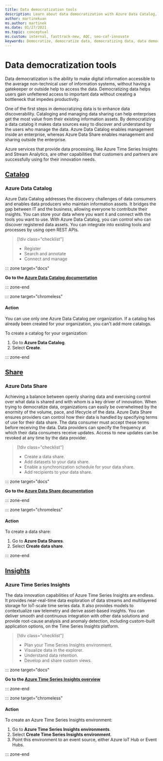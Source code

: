 ```yaml
---
title: Data democratization tools
description: Learn about data democratization with Azure Data Catalog, Azure Data Share, and other tools that enhance data discoverability and understanding.
author: martinekuan
ms.author: martinek
ms.date: 01/27/2021
ms.topic: conceptual
ms.custom: internal, fasttrack-new, AQC, seo-caf-innovate
keywords: Democratize, democratize data, democratizing data, data democratization, democratized
---
```


# Data democratization tools

Data democratization is the ability to make digital information accessible to the average non-technical user of information systems, without having a gatekeeper or outside help to access the data. Democratizing data helps users gain unfettered access to important data without creating a bottleneck that impedes productivity.

One of the first steps in democratizing data is to enhance data discoverability. Cataloging and managing data sharing can help enterprises get the most value from their existing information assets. By democratizing a data catalog it makes data sources easy to discover and understand by the users who manage the data. Azure Data Catalog enables management inside an enterprise, whereas Azure Data Share enables management and sharing outside the enterprise.

Azure services that provide data processing, like Azure Time Series Insights and Stream Analytics, are other capabilities that customers and partners are successfully using for their innovation needs.

## [Catalog](#tab/Catalog)

### Azure Data Catalog

Azure Data Catalog addresses the discovery challenges of data consumers and enables data producers who maintain information assets. It bridges the gap between IT and the business, allowing everyone to contribute their insights. You can store your data where you want it and connect with the tools you want to use. With Azure Data Catalog, you can control who can discover registered data assets. You can integrate into existing tools and processes by using open REST APIs.

> [!div class="checklist"]
>
> - Register
> - Search and annotate
> - Connect and manage

::: zone target="docs"

**Go to the [Azure Data Catalog documentation](/azure/data-catalog/)**

::: zone-end

::: zone target="chromeless"

#### Action

You can use only one Azure Data Catalog per organization. If a catalog has already been created for your organization, you can't add more catalogs.

To create a catalog for your organization:

1. Go to **Azure Data Catalog**.
2. Select **Create**.

::: zone-end

## [Share](#tab/Share)

### Azure Data Share

Achieving a balance between openly sharing data and exercising control over what data is shared and with whom is a key driver of innovation. When trying to democratize data, organizations can easily be overwhelmed by the enormity of the volume, pace, and lifecycle of the data. Azure Data Share ensures providers can control how their data is handled by specifying terms of use for their data share. The data consumer must accept these terms before receiving the data. Data providers can specify the frequency at which their data consumers receive updates. Access to new updates can be revoked at any time by the data provider.

> [!div class="checklist"]
>
> - Create a data share.
> - Add datasets to your data share.
> - Enable a synchronization schedule for your data share.
> - Add recipients to your data share.

::: zone target="docs"

**Go to the [Azure Data Share documentation](/azure/data-share/)**

::: zone-end

::: zone target="chromeless"

<!-- markdownlint-disable MD024 -->

#### Action

To create a data share:

1. Go to **Azure Data Shares**.
2. Select **Create data share**.

::: zone-end

## [Insights](#tab/Insights)

### Azure Time Series Insights

The data innovation capabilities of Azure Time Series Insights are endless. It provides near-real-time data exploration of data streams and multilayered storage for IoT-scale time series data. It also provides models to contextualize raw telemetry and derive asset-based insights. You can deliver smooth and continuous integration with other data solutions and provide root-cause analysis and anomaly detection, including custom-built application options, on the Time Series Insights platform.

> [!div class="checklist"]
>
> - Plan your Time Series Insights environment.
> - Visualize data in the explorer.
> - Understand data retention.
> - Develop and share custom views.

::: zone target="docs"

**Go to the [Azure Time Series Insights overview](/azure/time-series-insights/overview-what-is-tsi)**

::: zone-end

::: zone target="chromeless"

#### Action

To create an Azure Time Series Insights environment:

1. Go to **Azure Time Series Insights environments**.
2. Select **Create Time Series Insights environment**.
3. Point this environment to an event source, either Azure IoT Hub or Event Hubs.

::: zone-end

